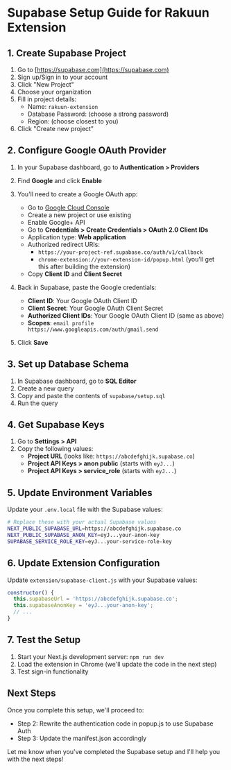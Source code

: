 # Supabase Setup Guide for Rakuun Extension

## 1. Create Supabase Project

1. Go to [https://supabase.com](https://supabase.com)
2. Sign up/Sign in to your account
3. Click "New Project"
4. Choose your organization
5. Fill in project details:
   - Name: `rakuun-extension`
   - Database Password: (choose a strong password)
   - Region: (choose closest to you)
6. Click "Create new project"

## 2. Configure Google OAuth Provider

1. In your Supabase dashboard, go to **Authentication > Providers**
2. Find **Google** and click **Enable**
3. You'll need to create a Google OAuth app:
   - Go to [Google Cloud Console](https://console.cloud.google.com/)
   - Create a new project or use existing
   - Enable Google+ API
   - Go to **Credentials > Create Credentials > OAuth 2.0 Client IDs**
   - Application type: **Web application**
   - Authorized redirect URIs: 
     - `https://your-project-ref.supabase.co/auth/v1/callback`
     - `chrome-extension://your-extension-id/popup.html` (you'll get this after building the extension)
   - Copy **Client ID** and **Client Secret**

4. Back in Supabase, paste the Google credentials:
   - **Client ID**: Your Google OAuth Client ID
   - **Client Secret**: Your Google OAuth Client Secret
   - **Authorized Client IDs**: Your Google OAuth Client ID (same as above)
   - **Scopes**: `email profile https://www.googleapis.com/auth/gmail.send`

5. Click **Save**

## 3. Set up Database Schema

1. In Supabase dashboard, go to **SQL Editor**
2. Create a new query
3. Copy and paste the contents of `supabase/setup.sql`
4. Run the query

## 4. Get Supabase Keys

1. Go to **Settings > API**
2. Copy the following values:
   - **Project URL** (looks like: `https://abcdefghijk.supabase.co`)
   - **Project API Keys > anon public** (starts with `eyJ...`)
   - **Project API Keys > service_role** (starts with `eyJ...`)

## 5. Update Environment Variables

Update your `.env.local` file with the Supabase values:

```bash
# Replace these with your actual Supabase values
NEXT_PUBLIC_SUPABASE_URL=https://abcdefghijk.supabase.co
NEXT_PUBLIC_SUPABASE_ANON_KEY=eyJ...your-anon-key
SUPABASE_SERVICE_ROLE_KEY=eyJ...your-service-role-key
```

## 6. Update Extension Configuration

Update `extension/supabase-client.js` with your Supabase values:

```javascript
constructor() {
  this.supabaseUrl = 'https://abcdefghijk.supabase.co';
  this.supabaseAnonKey = 'eyJ...your-anon-key';
  // ...
}
```

## 7. Test the Setup

1. Start your Next.js development server: `npm run dev`
2. Load the extension in Chrome (we'll update the code in the next step)
3. Test sign-in functionality

## Next Steps

Once you complete this setup, we'll proceed to:
- Step 2: Rewrite the authentication code in popup.js to use Supabase Auth
- Step 3: Update the manifest.json accordingly

Let me know when you've completed the Supabase setup and I'll help you with the next steps!
